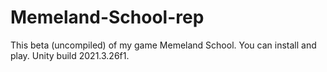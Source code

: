 # Memeland-School-rep
This beta (uncompiled) of my game Memeland School. You can install and play. Unity build 2021.3.26f1.
